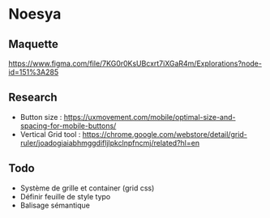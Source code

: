 # Noesya

## Maquette 

https://www.figma.com/file/7KG0r0KsUBcxrt7iXGaR4m/Explorations?node-id=151%3A285


## Research


- Button size :  https://uxmovement.com/mobile/optimal-size-and-spacing-for-mobile-buttons/
- Vertical Grid tool : https://chrome.google.com/webstore/detail/grid-ruler/joadogiaiabhmggdifljlpkclnpfncmj/related?hl=en


## Todo 

- Système de grille et container (grid css)
- Définir feuille de style typo
- Balisage sémantique
